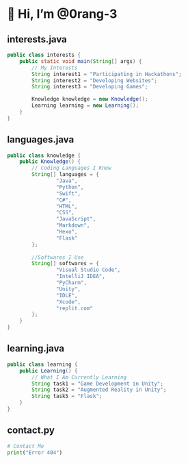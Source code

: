 # 👋 Hi, I’m @0rang-3
## interests.java
```java
public class interests {
    public static void main(String[] args) {
        // My Interests
        String interest1 = "Participating in Hackathons";
        String interest2 = "Developing Websites";
        String interest3 = "Developing Games";

        Knowledge knowledge = new Knowledge();
        Learning learning = new Learning();
    }
}
```

## languages.java
```java
public class knowledge {
    public Knowledge() {
        // Coding Languages I Know
        String[] languages = {
                "Java",
                "Python",
                "Swift",
                "C#",
                "HTML",
                "CSS",
                "JavaScript",
                "Markdown",
                "Hexo",
                "Flask"
        };
        
        //Softwares I Use
        String[] softwares = {
                "Visual Studio Code",
                "IntelliJ IDEA",
                "PyCharm",
                "Unity",
                "IDLE",
                "Xcode",
                "replit.com"
        };
    }
}
```
## learning.java
```java
public class learning {
    public Learning() {
        // What I Am Currently Learning
        String task1 = "Game Development in Unity";
        String task2 = "Augmented Reality in Unity";
        String task5 = "Flask";
    }
}
```

## contact.py
```py
# Contact Me
print("Error 404")
```

<!---
0rang-3/0rang-3 is a ✨ special ✨ repository because its `README.md` (this file) appears on your GitHub profile.
You can click the Preview link to take a look at your changes.
--->
